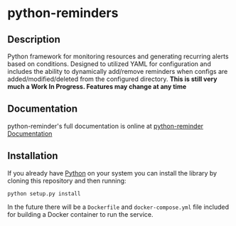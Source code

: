 # python-reminders

## Description
Python framework for monitoring resources and generating recurring alerts based on conditions.  Designed to utilized YAML for configuration and includes the ability to dynamically add/remove reminders when configs are added/modified/deleted from the configured directory.
**This is still very much a Work In Progress.  Features may change at any time**

## Documentation
python-reminder's full documentation is online at [python-reminder Documentation](https://python-reminders.readthedocs.io)

## Installation
If you already have [Python](https://python.org) on your system you can install the library by cloning this repository and then running:
```
python setup.py install
```
In the future there will be a `Dockerfile` and `docker-compose.yml` file included for building a Docker container to run the service.
